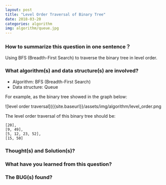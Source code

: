 ```yaml
---
layout: post
title: "Level Order Traversal of Binary Tree"
date: 2018-03-20
categories: algorithm
img: algorithm/queue.jpg
---
```


### How to summarize this question in one sentence？

Using BFS (Breadth-First Search) to traverse the binary tree in level order.

### What algorithm(s) and data structure(s) are involved?

- Algorithm: BFS (Breadth-First Search)
- Data structure: Queue

For example, as the binary tree showed in the graph below:

![level order traversal]({{site.baseurl}}/assets/img/algorithm/level_order.png

The level order traversal of this binary tree should be:

```
[20],
[9, 49],
[5, 12, 23, 52],
[15, 50]
```

### Thought(s) and Solution(s)?



### What have you learned from this question?


### The BUG(s) found?